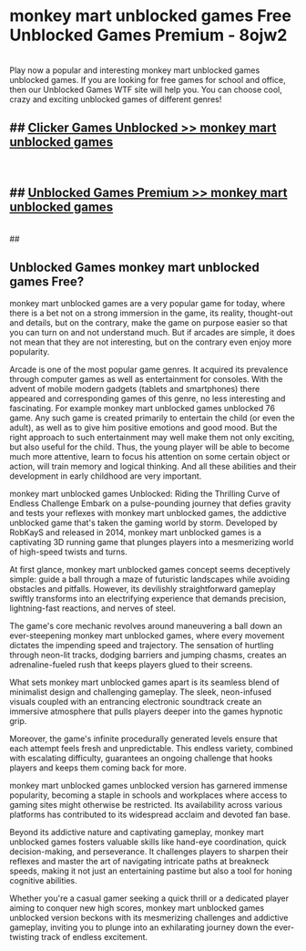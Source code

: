 # monkey mart unblocked games  Free Unblocked Games Premium - 8ojw2 <br>
<br>
Play now a popular and interesting monkey mart unblocked games unblocked games. If you are looking for free games for school and office, then our Unblocked Games WTF site will help you. You can choose cool, crazy and exciting unblocked games of different genres!


## ##  [Clicker Games Unblocked >> monkey mart unblocked games](http://freeplayer.one?title=monkey_mart_unblocked_games&ref=UGames)
  <br>

##  ## [Unblocked Games Premium >> monkey mart unblocked games](http://freeplayer.one?title=monkey_mart_unblocked_games&ref=UGames)
  <br>
  ##



## Unblocked Games monkey mart unblocked games Free?

monkey mart unblocked games are a very popular game for today, where there is a bet not on a strong immersion in the game, its reality, thought-out and details, but on the contrary, make the game on purpose easier so that you can turn on and not understand much. But if arcades are simple, it does not mean that they are not interesting, but on the contrary even enjoy more popularity.

Arcade is one of the most popular game genres. It acquired its prevalence through computer games as well as entertainment for consoles. With the advent of mobile modern gadgets (tablets and smartphones) there appeared and corresponding games of this genre, no less interesting and fascinating. For example monkey mart unblocked games unblocked 76 game. Any such game is created primarily to entertain the child (or even the adult), as well as to give him positive emotions and good mood. But the right approach to such entertainment may well make them not only exciting, but also useful for the child. Thus, the young player will be able to become much more attentive, learn to focus his attention on some certain object or action, will train memory and logical thinking. And all these abilities and their development in early childhood are very important.

monkey mart unblocked games Unblocked: Riding the Thrilling Curve of Endless Challenge
Embark on a pulse-pounding journey that defies gravity and tests your reflexes with monkey mart unblocked games, the addictive unblocked game that's taken the gaming world by storm. Developed by RobKayS and released in 2014, monkey mart unblocked games is a captivating 3D running game that plunges players into a mesmerizing world of high-speed twists and turns.

At first glance, monkey mart unblocked games concept seems deceptively simple: guide a ball through a maze of futuristic landscapes while avoiding obstacles and pitfalls. However, its devilishly straightforward gameplay swiftly transforms into an electrifying experience that demands precision, lightning-fast reactions, and nerves of steel.

The game's core mechanic revolves around maneuvering a ball down an ever-steepening monkey mart unblocked games, where every movement dictates the impending speed and trajectory. The sensation of hurtling through neon-lit tracks, dodging barriers and jumping chasms, creates an adrenaline-fueled rush that keeps players glued to their screens.

What sets monkey mart unblocked games apart is its seamless blend of minimalist design and challenging gameplay. The sleek, neon-infused visuals coupled with an entrancing electronic soundtrack create an immersive atmosphere that pulls players deeper into the games hypnotic grip.

Moreover, the game's infinite procedurally generated levels ensure that each attempt feels fresh and unpredictable. This endless variety, combined with escalating difficulty, guarantees an ongoing challenge that hooks players and keeps them coming back for more.

monkey mart unblocked games unblocked version has garnered immense popularity, becoming a staple in schools and workplaces where access to gaming sites might otherwise be restricted. Its availability across various platforms has contributed to its widespread acclaim and devoted fan base.

Beyond its addictive nature and captivating gameplay, monkey mart unblocked games fosters valuable skills like hand-eye coordination, quick decision-making, and perseverance. It challenges players to sharpen their reflexes and master the art of navigating intricate paths at breakneck speeds, making it not just an entertaining pastime but also a tool for honing cognitive abilities.

Whether you're a casual gamer seeking a quick thrill or a dedicated player aiming to conquer new high scores, monkey mart unblocked games unblocked version beckons with its mesmerizing challenges and addictive gameplay, inviting you to plunge into an exhilarating journey down the ever-twisting track of endless excitement.